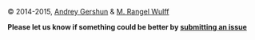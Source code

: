 © 2014-2015, [Andrey Gershun](agershun@gmail.com) & [M. Rangel Wulff](m@rawu.dk)

**Please let us know if something could be better by [submitting an issue](https://github.com/agershun/alasql/issues/new)**



